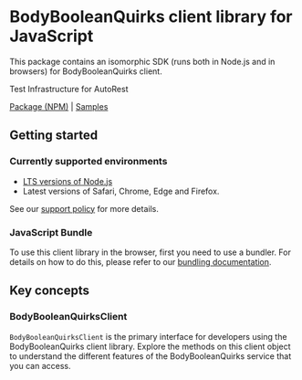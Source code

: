 # BodyBooleanQuirks client library for JavaScript

This package contains an isomorphic SDK (runs both in Node.js and in browsers) for BodyBooleanQuirks client.

Test Infrastructure for AutoRest

[Package (NPM)](https://www.npmjs.com/package/@msinternal/body-boolean-quirks) |
[Samples](https://github.com/Azure-Samples/azure-samples-js-management)

## Getting started

### Currently supported environments

- [LTS versions of Node.js](https://github.com/nodejs/release#release-schedule)
- Latest versions of Safari, Chrome, Edge and Firefox.

See our [support policy](https://github.com/Azure/azure-sdk-for-js/blob/main/SUPPORT.md) for more details.





### JavaScript Bundle
To use this client library in the browser, first you need to use a bundler. For details on how to do this, please refer to our [bundling documentation](https://aka.ms/AzureSDKBundling).

## Key concepts

### BodyBooleanQuirksClient

`BodyBooleanQuirksClient` is the primary interface for developers using the BodyBooleanQuirks client library. Explore the methods on this client object to understand the different features of the BodyBooleanQuirks service that you can access.

